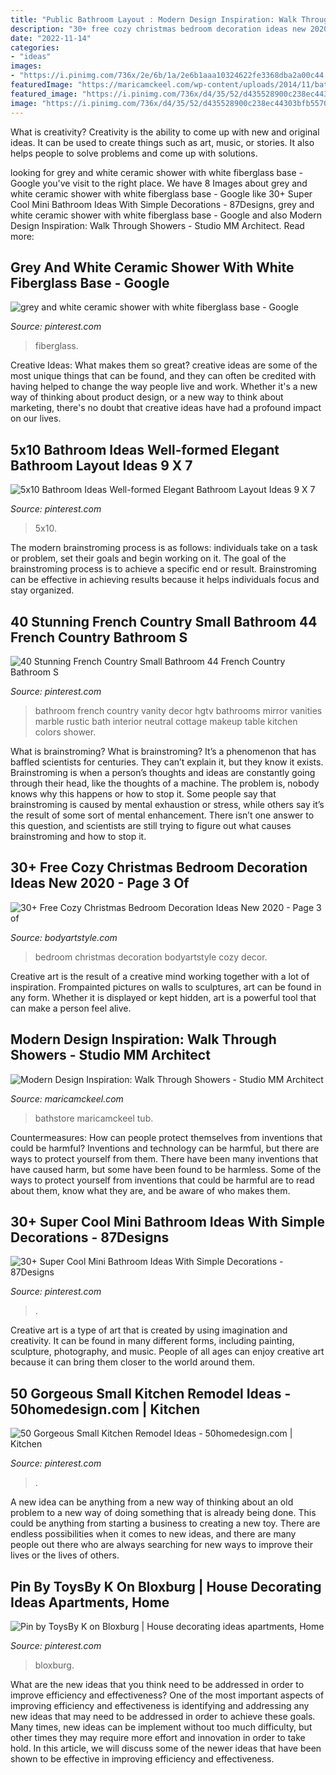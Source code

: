 ```yaml
---
title: "Public Bathroom Layout : Modern Design Inspiration: Walk Through Showers"
description: "30+ free cozy christmas bedroom decoration ideas new 2020"
date: "2022-11-14"
categories:
- "ideas"
images:
- "https://i.pinimg.com/736x/2e/6b/1a/2e6b1aaa10324622fe3368dba2a00c44.jpg"
featuredImage: "https://maricamckeel.com/wp-content/uploads/2014/11/bathstore.jpg"
featured_image: "https://i.pinimg.com/736x/d4/35/52/d435528900c238ec44303bfb557029f8.jpg"
image: "https://i.pinimg.com/736x/d4/35/52/d435528900c238ec44303bfb557029f8.jpg"
---
```



What is creativity?
Creativity is the ability to come up with new and original ideas. It can be used to create things such as art, music, or stories. It also helps people to solve problems and come up with solutions.

	

		
looking for grey and white ceramic shower with white fiberglass base - Google you've visit to the right place. We have 8 Images about grey and white ceramic shower with white fiberglass base - Google like 30+ Super Cool Mini Bathroom Ideas With Simple Decorations - 87Designs, grey and white ceramic shower with white fiberglass base - Google and also Modern Design Inspiration: Walk Through Showers - Studio MM Architect. Read more:
		
    
## Grey And White Ceramic Shower With White Fiberglass Base - Google

<img loading=lazy src="https://i.pinimg.com/736x/fa/28/ac/fa28ac987ed4e52c21aaf3f7c68a0aaf.jpg" onerror="this.onerror=null;this.src='https://tse1.mm.bing.net/th?id=OIP.yIBQHJqOR-D0y9DvmZ7EgQHaKF&amp;pid=15.1';" alt="grey and white ceramic shower with white fiberglass base - Google">

_Source: pinterest.com_

>fiberglass. 

	

Creative Ideas: What makes them so great?
creative ideas are some of the most unique things that can be found, and they can often be credited with having helped to change the way people live and work. Whether it's a new way of thinking about product design, or a new way to think about marketing, there's no doubt that creative ideas have had a profound impact on our lives.

    
## 5x10 Bathroom Ideas Well-formed Elegant Bathroom Layout Ideas 9 X 7

<img loading=lazy src="https://i.pinimg.com/736x/20/c6/8d/20c68dd781271a44879eec709126eb1f.jpg" onerror="this.onerror=null;this.src='https://tse2.mm.bing.net/th?id=OIP.ferWmnuQ_z4jCCqR3opTVgHaJ3&amp;pid=15.1';" alt="5x10 Bathroom Ideas Well-formed Elegant Bathroom Layout Ideas 9 X 7">

_Source: pinterest.com_

>5x10. 

	

The modern brainstroming process is as follows: individuals take on a task or problem, set their goals and begin working on it. The goal of the brainstroming process is to achieve a specific end or result. Brainstroming can be effective in achieving results because it helps individuals focus and stay organized.

    
## 40 Stunning French Country Small Bathroom 44 French Country Bathroom S

<img loading=lazy src="https://i.pinimg.com/736x/c4/da/4d/c4da4ddbe87496860212afafef65b498.jpg" onerror="this.onerror=null;this.src='https://tse4.mm.bing.net/th?id=OIP.1TicxpSeBkiRcJYXOGiEbAHaJ4&amp;pid=15.1';" alt="40 Stunning French Country Small Bathroom 44 French Country Bathroom S">

_Source: pinterest.com_

>bathroom french country vanity decor hgtv bathrooms mirror vanities marble rustic bath interior neutral cottage makeup table kitchen colors shower. 

	

What is brainstroming?
What is brainstroming? It’s a phenomenon that has baffled scientists for centuries. They can’t explain it, but they know it exists. Brainstroming is when a person’s thoughts and ideas are constantly going through their head, like the thoughts of a machine. The problem is, nobody knows why this happens or how to stop it. Some people say that brainstroming is caused by mental exhaustion or stress, while others say it’s the result of some sort of mental enhancement. There isn’t one answer to this question, and scientists are still trying to figure out what causes brainstroming and how to stop it.

    
## 30+ Free Cozy Christmas Bedroom Decoration Ideas New 2020 - Page 3 Of

<img loading=lazy src="https://bodyartstyle.com/wp-content/uploads/2019/10/country.at_heart_46848669_538054626662968_7342301985661755595_n.jpg" onerror="this.onerror=null;this.src='https://tse3.mm.bing.net/th?id=OIP.bMxUqYz2YTpeyjijQMhcWQHaLJ&amp;pid=15.1';" alt="30+ Free Cozy Christmas Bedroom Decoration Ideas New 2020 - Page 3 of">

_Source: bodyartstyle.com_

>bedroom christmas decoration bodyartstyle cozy decor. 

	

Creative art is the result of a creative mind working together with a lot of inspiration. Frompainted pictures on walls to sculptures, art can be found in any form. Whether it is displayed or kept hidden, art is a powerful tool that can make a person feel alive.

    
## Modern Design Inspiration: Walk Through Showers - Studio MM Architect

<img loading=lazy src="https://maricamckeel.com/wp-content/uploads/2014/11/bathstore.jpg" onerror="this.onerror=null;this.src='https://tse1.mm.bing.net/th?id=OIP.95B408PfkiOvBm2i8MNKFwHaLH&amp;pid=15.1';" alt="Modern Design Inspiration: Walk Through Showers - Studio MM Architect">

_Source: maricamckeel.com_

>bathstore maricamckeel tub. 

	

Countermeasures: How can people protect themselves from inventions that could be harmful?
Inventions and technology can be harmful, but there are ways to protect yourself from them. There have been many inventions that have caused harm, but some have been found to be harmless. Some of the ways to protect yourself from inventions that could be harmful are to read about them, know what they are, and be aware of who makes them.

    
## 30+ Super Cool Mini Bathroom Ideas With Simple Decorations - 87Designs

<img loading=lazy src="https://i.pinimg.com/736x/1c/06/ae/1c06aea6daef699f872241aa7bbe5e2d.jpg" onerror="this.onerror=null;this.src='https://tse2.mm.bing.net/th?id=OIP.DEyZc_qjGGINKFRAc2euDwHaLH&amp;pid=15.1';" alt="30+ Super Cool Mini Bathroom Ideas With Simple Decorations - 87Designs">

_Source: pinterest.com_

>. 

	

Creative art is a type of art that is created by using imagination and creativity. It can be found in many different forms, including painting, sculpture, photography, and music. People of all ages can enjoy creative art because it can bring them closer to the world around them.

    
## 50 Gorgeous Small Kitchen Remodel Ideas - 50homedesign.com | Kitchen

<img loading=lazy src="https://i.pinimg.com/736x/d4/35/52/d435528900c238ec44303bfb557029f8.jpg" onerror="this.onerror=null;this.src='https://tse3.mm.bing.net/th?id=OIP.lq8zHYdbcWwRAUyi_ux71AHaLH&amp;pid=15.1';" alt="50 Gorgeous Small Kitchen Remodel Ideas - 50homedesign.com | Kitchen">

_Source: pinterest.com_

>. 

	

A new idea can be anything from a new way of thinking about an old problem to a new way of doing something that is already being done. This could be anything from starting a business to creating a new toy. There are endless possibilities when it comes to new ideas, and there are many people out there who are always searching for new ways to improve their lives or the lives of others.

    
## Pin By ToysBy K On Bloxburg | House Decorating Ideas Apartments, Home

<img loading=lazy src="https://i.pinimg.com/736x/2e/6b/1a/2e6b1aaa10324622fe3368dba2a00c44.jpg" onerror="this.onerror=null;this.src='https://tse4.mm.bing.net/th?id=OIP.jqQzDTmZlJKJ1jjPHt_xAQHaD3&amp;pid=15.1';" alt="Pin by ToysBy K on Bloxburg | House decorating ideas apartments, Home">

_Source: pinterest.com_

>bloxburg. 

	

What are the new ideas that you think need to be addressed in order to improve efficiency and effectiveness?
One of the most important aspects of improving efficiency and effectiveness is identifying and addressing any new ideas that may need to be addressed in order to achieve these goals. Many times, new ideas can be implement without too much difficulty, but other times they may require more effort and innovation in order to take hold. In this article, we will discuss some of the newer ideas that have been shown to be effective in improving efficiency and effectiveness.

